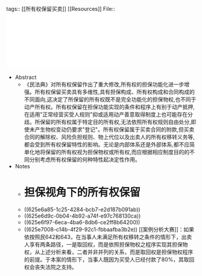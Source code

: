 tags:: [[所有权保留买卖]] [[Resources]]
File:: ![周_2022_所有权保留买卖的体系性反思——担保构成、所有权构成及合同构成的纠葛与梳理.pdf](../assets/周_2022_所有权保留买卖的体系性反思——担保构成、所有权构成及合同构成的纠葛与梳理_1650351821437_0.pdf)

- Abstract
	- 《民法典》对所有权保留作出了重大修改,所有权的担保功能化进一步增强。所有权保留买卖具有多维性,具有担保构成、所有权构成和合同构成的不同面向,这决定了所保留的所有权既不是完全功能化的担保物权,也不同于动产所有权。所有权保留在担保功能实现的条件和程序上有别于动产抵押,在适用"正常经营买受人规则"抑或适用动产善意取得制度上也可能存在分歧。所保留的所有权属于特定目的所有权,无法依照所有权规则自由处分,即使未产生物权变动仍要求"登记"。所有权保留属于买卖合同的附款,但买卖合同的解除权、风险负担规则、物上代位以及出卖人的所有权移转义务等,都会受到所有权保留特性的影响。无论是内部体系还是外部体系,都不应简单化地将保留的所有权视为担保物权或所有权,而应根据相应制度目的的不同分别考虑所有权保留的何种特性起决定性作用。
- Notes
	- # 担保视角下的所有权保留
	- ((625e6a85-1c25-4284-bcb7-e2d187b091ab))
	- ((625e6d9c-0b04-4b92-a74f-e97c768130ca))
	- ((625e6f97-6eca-4ba6-8db6-ce2ff8b64200))
	- ((625e7008-c14b-4f29-92c1-fbbaafba3b2e))
	  [[案例分析大赛]]：如果依按照民642和643，在当事人未满足所有权移转之条件的情形下，出卖人享有两条路径，一是取回权，而是依照担保物权之程序实现其担保物权，从上述分析来看，二者并非并列的关系，而是取回权是担保物权程序的前提。于本案的情形下，当事人既因为买受人已经付款了80%，其取回权会丧失法院之支持。